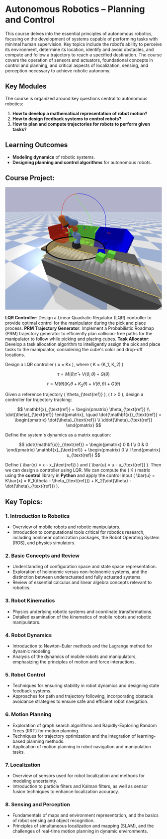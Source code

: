 # Autonomous Robotics – Planning and Control

This course delves into the essential principles of autonomous robotics, focusing on the development of systems capable of performing tasks with minimal human supervision. Key topics include the robot’s ability to perceive its environment, determine its location, identify and avoid obstacles, and compute and follow a trajectory to reach a specified destination. The course covers the operation of sensors and actuators, foundational concepts in control and planning, and critical aspects of localization, sensing, and perception necessary to achieve robotic autonomy.

## Key Modules

The course is organized around key questions central to autonomous robotics:

1. **How to develop a mathematical representation of robot motion?**
2. **How to design feedback systems to control robots?**
3. **How to plan and compute trajectories for robots to perform given tasks?**

## Learning Outcomes
- **Modeling dynamics** of robotic systems.
- **Designing planning and control algorithms** for autonomous robots.

## Course Project:

![arm](assets/1_arm.jpg)

**LQR Controller**: Design a Linear Quadratic Regulator (LQR) controller to provide optimal control for the manipulator during the pick and place process.
**PRM Trajectory Generator**: Implement a Probabilistic Roadmap (PRM) trajectory generator to efficiently plan collision-free paths for the manipulator to follow while picking and placing cubes.
**Task Allocator**: Develop a task allocation algorithm to intelligently assign the pick and place tasks to the manipulator, considering the cube's color and drop-off locations.

Design a LQR controller \( u = Kx \), where \( K = (K_1, K_2) \)

$$
\tau = M(\theta)\bar{\tau} + V(\theta, \dot{\theta}) + G(\theta)
$$

$$
\tau = M(\theta)(K_1\theta + K_2\dot{\theta}) + V(\theta, \dot{\theta}) + G(\theta)
$$

Given a reference trajectory \( \theta_{\text{ref}} \), \( t > 0 \), design a controller for trajectory tracking:

$$
\mathbf{x}_{\text{ref}} = 
\begin{pmatrix}
\theta_{\text{ref}} \\
\dot{\theta}_{\text{ref}}
\end{pmatrix},
\quad
\dot{\mathbf{x}}_{\text{ref}} = 
\begin{pmatrix}
\dot{\theta}_{\text{ref}} \\
\ddot{\theta}_{\text{ref}}
\end{pmatrix}
$$

Define the system's dynamics as a matrix equation:

$$
\dot{\mathbf{x}}_{\text{ref}} = 
\begin{pmatrix}
0 & I \\
0 & 0
\end{pmatrix}
\mathbf{x}_{\text{ref}} +
\begin{pmatrix}
0 \\
I
\end{pmatrix}
u_{\text{ref}}
$$

Define \( \bar{x} = x - x_{\text{ref}} \) and \( \bar{u} = u - u_{\text{ref}} \). Then we can design a controller using LQR. We can compute the \( K \) matrix using the **control** library in **Python** and apply the control input \( \bar{u} = K\bar{x} = K_1(\theta - \theta_{\text{ref}}) + K_2(\dot{\theta} - \dot{\theta}_{\text{ref}}) \).

## Key Topics:

### 1. Introduction to Robotics
- Overview of mobile robots and robotic manipulators.
- Introduction to computational tools critical for robotics research, including nonlinear optimization packages, the Robot Operating System (ROS), and physics simulators.

### 2. Basic Concepts and Review
- Understanding of configuration space and state space representation.
- Exploration of holonomic versus non-holonomic systems, and the distinction between underactuated and fully actuated systems.
- Review of essential calculus and linear algebra concepts relevant to robotics.

### 3. Robot Kinematics
- Physics underlying robotic systems and coordinate transformations.
- Detailed examination of the kinematics of mobile robots and robotic manipulators.

### 4. Robot Dynamics
- Introduction to Newton-Euler methods and the Lagrange method for dynamic modeling.
- Analysis of the dynamics of mobile robots and manipulators, emphasizing the principles of motion and force interactions.

### 5. Robot Control
- Techniques for ensuring stability in robot dynamics and designing state feedback systems.
- Approaches for path and trajectory following, incorporating obstacle avoidance strategies to ensure safe and efficient robot navigation.

### 6. Motion Planning
- Exploration of graph search algorithms and Rapidly-Exploring Random Trees (RRT) for motion planning.
- Techniques for trajectory optimization and the integration of learning-based planning methods.
- Application of motion planning in robot navigation and manipulation tasks.

### 7. Localization
- Overview of sensors used for robot localization and methods for modeling uncertainty.
- Introduction to particle filters and Kalman filters, as well as sensor fusion techniques to enhance localization accuracy.

### 8. Sensing and Perception
- Fundamentals of maps and environment representation, and the basics of robot sensing and object recognition.
- Principles of simultaneous localization and mapping (SLAM), and the challenges of real-time motion planning in dynamic environments.
